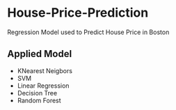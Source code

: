 # House-Price-Prediction
Regression
Model used to Predict House Price in Boston

## Applied Model
 - KNearest Neigbors
 - SVM
 - Linear Regression
 - Decision Tree
 - Random Forest
